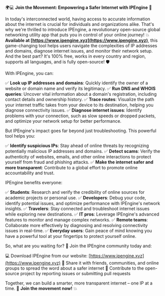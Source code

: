 🌍💻️ **Join the Movement: Empowering a Safer Internet with IPEngine** 🚀

In today's interconnected world, having access to accurate information about the internet is crucial for individuals and organizations alike. That's why we're thrilled to introduce IPEngine, a revolutionary open-source global networking utility app that puts you in control of your online journey! 💥 **Available at [https://www.ipengine.xyz](https://www.ipengine.xyz)**, this game-changing tool helps users navigate the complexities of IP addresses and domains, diagnose internet issues, and monitor their network setup. And the best part? It's 100% free, works in every country and region, supports all languages, and is fully open-source! 🛡️

With IPEngine, you can:

✅ **Look up IP addresses and domains**: Quickly identify the owner of a website or domain name and verify its legitimacy.
✅ **Run DNS and WHOIS queries**: Uncover vital information about a domain's registration, including contact details and ownership history.
✅ **Trace routes**: Visualize the path your internet traffic takes from your device to its destination, helping you diagnose connectivity issues.
✅ **Diagnose internet issues**: Identify problems with your connection, such as slow speeds or dropped packets, and optimize your network setup for better performance.

But IPEngine's impact goes far beyond just troubleshooting. This powerful tool helps you:

✅ **Identify suspicious IPs**: Stay ahead of online threats by recognizing potentially malicious IP addresses and domains.
✅ **Detect scams**: Verify the authenticity of websites, emails, and other online interactions to protect yourself from fraud and phishing attacks.
✅ **Make the internet safer and more transparent**: Contribute to a global effort to promote online accountability and trust.

IPEngine benefits everyone:

✅ **Students**: Research and verify the credibility of online sources for academic projects or personal use.
✅ **Developers**: Debug your code, identify potential issues, and optimize performance with IPEngine's network insights.
✅ **Travelers**: Stay connected and troubleshoot internet issues while exploring new destinations.
✅ **IT pros**: Leverage IPEngine's advanced features to monitor and manage complex networks.
✅ **Remote teams**: Collaborate more effectively by diagnosing and resolving connectivity issues in real-time.
✅ **Everyday users**: Gain peace of mind knowing you have a powerful tool at your fingertips to protect yourself online.

So, what are you waiting for? 🤔 Join the IPEngine community today and:

💻️ Download IPEngine from our website: [https://www.ipengine.xyz](https://www.ipengine.xyz)
📢 Share it with friends, communities, and online groups to spread the word about a safer internet
🌟 Contribute to the open-source project by reporting issues or submitting pull requests

Together, we can build a smarter, more transparent internet – one IP at a time. 🚀 **Join the movement now!** 💥
